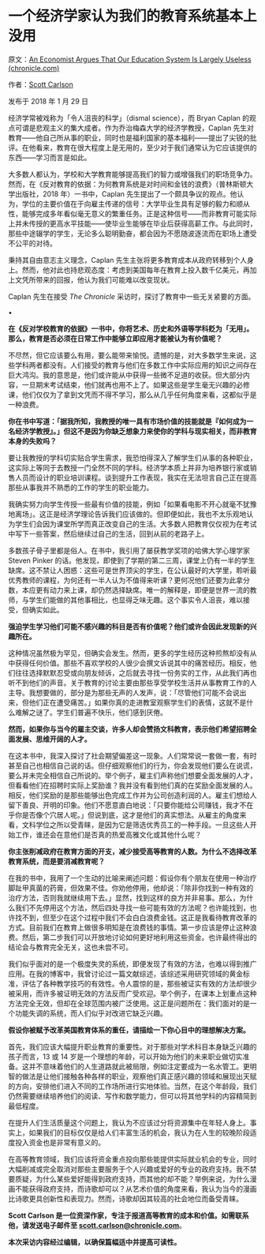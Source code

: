 # 一个经济学家认为我们的教育系统基本上没用

原文：[An Economist Argues That Our Education System Is Largely Useless (chronicle.com)](https://www.chronicle.com/article/an-economist-argues-that-our-education-system-is-largely-useless/)

作者：[Scott Carlson](https://archive.ph/o/x128U/https://www.chronicle.com/author/scott-carlson)

发布于 2018 年 1 月 29 日

经济学常被戏称为「令人沮丧的科学」（dismal science），而 Bryan Caplan 的观点可谓是悲观主义的集大成者。作为乔治梅森大学的经济学教授，Caplan 先生对教育——他自己所从事的职业，同时也是福利国家的基本福利——提出了尖锐的批评。在他看来，教育在很大程度上是无用的，至少对于我们通常认为它应该提供的东西——学习而言是如此。

大多数人都认为，学校和大学教育能够提高我们的智力或增强我们的职场竞争力。然而，在《反对教育的依据：为何教育系统是对时间和金钱的浪费》（普林斯顿大学出版社，2018 年）一书中，Caplan 先生提出了一个颇具争议的观点。他认为，学位的主要价值在于向雇主传递的信号：大学毕业生具有足够的毅力和顺从性，能够完成多年看似毫无意义的繁重任务。正是这种信号——而非教育可能实际上并未传授的更高水平技能——使毕业生能够在毕业后获得高薪工作。与此同时，那些中途辍学的学生，无论多么聪明勤奋，都会因为不愿随波逐流而在职场上遭受不公平的对待。

秉持其自由意志主义理念，Caplan 先生主张将更多教育成本从政府转移到个人身上。然而，他对此也持悲观态度：考虑到美国每年在教育上投入数千亿美元，再加上文凭所带来的回报，他认为我们可能难以改变现状。

Caplan 先生在接受 *The Chronicle* 采访时，探讨了教育中一些无关紧要的方面。

•

**在《反对学校教育的依据》一书中，你将艺术、历史和外语等学科贬为「无用」。那么，教育是否必须在日常工作中能够立即应用才能被认为有价值呢？**

不尽然，但它应该要么有用，要么能带来愉悦。遗憾的是，对大多数学生来说，这些学科两者都没有。人们接受的教育与他们在多数工作中实际应用的知识之间存在巨大鸿沟。我的意思是，他们或许能从中获得一些微不足道的收获。但大部分内容，一旦期末考试结束，他们就再也用不上了。如果这些是学生毫无兴趣的必修课，他们仅仅为了拿到文凭而不得不学习，那么从几乎任何角度来看，这都似乎是一种浪费。

**你在书中写道：「据我所知，我教授的唯一具有市场价值的技能就是『如何成为一名经济学教授』。」但这不是因为你缺乏想象力来使你的学科与现实相关，而非教育本身的失败吗？**

要让我教授的学科切实贴合学生需求，我恐怕得深入了解学生们从事的各种职业，这实际上等同于去教授一门全然不同的学科。经济学本质上并非为培养银行家或销售人员而设计的职业培训课程。谈到提升工作表现，我实在无法坦言自己正在提高那些从事我并不熟悉的工作的学生的职业能力。

我确实努力向学生传授一些最有价值的技能，例如「如果看电影不开心就毫不犹豫地离场」。这正是经济学理论告诉我们应该做的。但即便如此，我也不太乐观地认为学生们会因为课堂所学而真正改变自己的生活。大多数人把教育仅仅视为在考试中写下一些答案，然后继续过自己的生活，回到从前的老路子上。

多数孩子骨子里都是俗人。在书中，我引用了屡获教学奖项的哈佛大学心理学家 Steven Pinker 的话。他发现，即使到了学期的第二三周，课堂上仍有一半的学生缺席。这不禁让人困惑：这些可是世界顶尖的学生，在公认最好的大学里，聆听最优秀教师的课程，为何还有一半人认为不值得来听课？更何况他们还要为此拿分数，本应更有动力来上课，却仍然选择缺席。唯一的解释是，即便是世界一流的教师，与学生们能做的其他事相比，也显得乏味无趣。这个事实令人沮丧，难以接受，但确实如此。

**强迫学生学习他们可能不感兴趣的科目是否有价值呢？他们或许会因此发现新的兴趣所在。**

这种情况虽然极为罕见，但确实会发生。然而，更多的学生经历这种煎熬却没有从中获得任何价值。那些不喜欢学校的人很少会撰文诉说其中的痛苦经历。相反，他们往往选择默默忍受或向朋友倾诉，之后就去寻找一份务实的工作，从此我们再也听不到他们的声音。关于教育的讨论主要由那些享受学校生活并从事教育工作的人主导。我想要做的，部分是为那些无声的人发声，说：「尽管他们可能不会说出来，但他们正在遭受痛苦。」如果你真的走进教室观察学生们的表情，这就不是什么难解之谜了。学生们普遍不快乐，他们感到厌倦。

**然而，如果你与当今的雇主交谈，许多人却会赞扬文科教育，表示他们希望招聘全面发展、思维开阔的人才。**

在这本书中，我深入探讨了社会期望偏差这一现象。人们常常说一套做一套，有时甚至自己也相信自己说的话。但仔细观察他们的行为，你会发现他们要么在说谎，要么并未完全相信自己所说的。举个例子，雇主们声称他们想要全面发展的人才，但看看他们在招聘时实际上奖励谁？我并没有看到他们真的在奖励全面发展的人。相反，他们奖励的是那些能够出色完成工作并为公司创造利润的人。雇主们想给人留下善良、开明的印象。他们不愿意直白地说：「只要你能给公司赚钱，我才不在乎你是否像个穴居人呢。」但说到底，这才是他们的真实想法。从雇主的角度来看，文科学位之所以受青睐，是因为它是筛选优秀员工的一种手段。一旦这些人开始工作，谁还会在意他们是否真的热爱高雅文化或其他什么呢？

**你主张削减政府在教育方面的开支，减少接受高等教育的人数。为什么不选择改革教育系统，而是要消减教育呢？**

在我的书中，我用了一个生动的比喻来阐述问题：假设你有个朋友在使用一种治疗脚趾甲真菌的药膏，但效果不佳。你劝他停用，他却说：「除非你找到一种有效的治疗方法，否则我就继续用下去。」显然，找到这样的良方并非易事。那么，为什么我们不先停用这个方法，然后四处寻找一些可能有效的方法呢？也许能找到，也许找不到，但至少在这个过程中我们不会白白浪费金钱。这正是我看待教育改革的方式。目前我们在教育上做很多明知是在浪费钱的事情。第一步应该是停止这种浪费。然后，第二步我们可以开放地讨论如何更好地利用这些资金。也许最终得出的结论会与教育完全无关，这也未尝不可。

我们似乎面对的是一个极度失灵的系统，即便发现了有效的方法，也难以得到推广应用。在我的博客中，我曾讨论过一篇文献综述，该综述采用研究领域的黄金标准，评估了各种教学技巧的有效性。令人震惊的是，那些被证实有效的方法却很少被采用，而许多被证明无效的方法反而广受欢迎。举个例子，在课本上划重点这种方法完全无效，但却在全球范围内被广泛使用。这正是问题所在：我们面对的是一个功能失调的系统，而人们似乎对改进它缺乏兴趣。

**假设你被赋予改革美国教育体系的重任，请描绘一下你心目中的理想解决方案。**

首先，我们应该大幅提升职业教育的重要性。对于那些对学术科目本身缺乏兴趣的孩子而言，13 或 14 岁是一个理想的年龄，可以开始为他们的未来职业做切实准备。这并不意味着他们的人生道路就此被局限，例如注定要成为一名水管工。更明智的做法是让他们接触各种各样的职业，观察他们真正感兴趣的领域和展现出天赋的方向，安排他们进入不同的工作场所进行实地体验。当然，在这个年龄段，我们仍然需要继续培养他们的阅读、写作和数学能力，但可以将其他学科的内容精简到最低程度。

在提升人们生活质量这个问题上，我认为不应该过分将资源集中在年轻人身上。事实上，如果我们的目标仅仅是给人们丰富生活的机会，我认为在人生的较晚阶段适度投入资金也是非常有意义的。

在高等教育领域，我们应该将资金重点投向那些能提供实际就业机会的专业，同时大幅削减或完全取消对那些主要服务于个人兴趣或爱好的专业的政府支持。我不禁要质疑，为什么某些爱好能得到政府支持，而其他的却不能？举例来说，为什么漫画不能获得政府支持，而诗歌却可以？从艺术价值的角度来看，我认为当今的漫画比诗歌更具创新性和表现力。然而，诗歌却因其较高的社会地位而备受青睐。

**Scott Carlson 是一位资深作家，专注于报道高等教育的成本和价值。如需联系他，请发送电子邮件至 [scott.carlson@chronicle.com](mailto:scott.carlson@chronicle.com)**。

**本次采访内容经过编辑，以确保篇幅适中并提高可读性。**